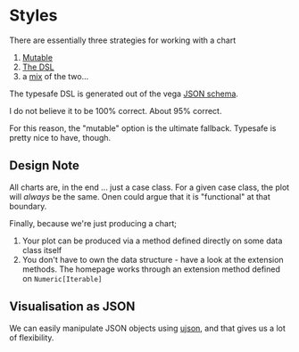 # Styles

There are essentially three strategies for working with a chart

1. [Mutable](mutable.md)
2. [The DSL](typesafe.md)
3. a [mix](mixed.md) of the two...

The typesafe DSL is generated out of the vega [JSON schema](https://github.com/vega/schema).

I do not believe it to be 100% correct. About 95% correct.

For this reason, the "mutable" option is the ultimate fallback. Typesafe is pretty nice to have, though.

## Design Note

All charts are, in the end ... just a case class. For a given case class, the plot will _always_ be the same. Onen could argue that it is "functional" at that boundary.

Finally, because we're just producing a chart;

1. Your plot can be produced via a method defined directly on some data class itself
1. You don't have to own the data structure - have a look at the extension methods. The homepage works through an extension method defined on ```Numeric[Iterable]```

## Visualisation as JSON

We can easily manipulate JSON objects using [ujson](https://www.lihaoyi.com/post/uJsonfastflexibleandintuitiveJSONforScala.html), and that gives us a lot of flexibility.